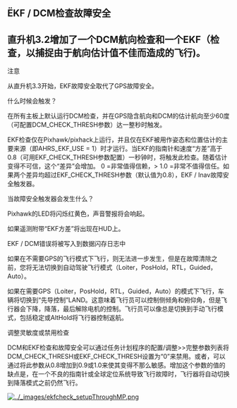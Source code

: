 ## ËKF / DCM检查故障安全

## 直升机3.2增加了一个DCM航向检查和一个EKF（检查，以捕捉由于航向估计值不佳而造成的飞行\)。

注意

从直升机3.3开始，EKF故障安全取代了GPS故障安全。

什么时候会触发？

在所有主板上默认运行DCM检查，并在GPS隐含航向和DCM的估计航向至少60度（可配置DCM\_CHECK\_THRESH参数）达一整秒时触发。

EKF检查仅在Pixhawk/pixhack上运行，并且仅在EKF被用作姿态和位置估计的主要来源（即AHRS\_EKF\_USE = 1）时才运行。当EKF的指南针和速度“方差”高于0.8（可用EKF\_CHECK\_THRESH参数配置）一秒钟时，将触发此检查。随着估计变得不可信，这个“差异”会增加。 0 =非常值得信赖，&gt; 1.0 =非常不值得信任。如果两个差异均超过EKF\_CHECK\_THRESH参数（默认值为0.8），EKF / Inav故障安全触发器。

当故障安全触发器会发生什么？

Pixhawk的LED将闪烁红黄色，声音警报将会响起。

如果遥测附带“EKF方差”将出现在HUD上。

EKF / DCM错误将被写入到数据闪存日志中

如果在不需要GPS的飞行模式下飞行，则无法进一步发生，但是在故障清除之前，您将无法切换到自动驾驶飞行模式（Loiter，PosHold，RTL，Guided，Auto）。

如果在需要GPS（Loiter，PosHold，RTL，Guided，Auto）的模式下飞行，车辆将切换到“先导控制”LAND。这意味着飞行员可以控制侧倾角和俯仰角，但是飞行器会下降，降落，最后解除电机的控制。飞行员可以像总是切换到手动飞行模式，包括稳定或AltHold将飞行器控制返航。

调整灵敏度或禁用检查

DCM和EKF检查和故障安全可以通过任务计划程序的配置/调整&gt;&gt;完整参数列表将DCM\_CHECK\_THRESH或EKF\_CHECK\_THRESH设置为“0”来禁用。或者，可以通过将此参数从0.8增加到0.9或1.0来使其变得不那么敏感。增加这个参数的值的缺点是，在一个不良的指南针或全球定位系统导致飞行故障时，飞行器将自动切换到降落模式之前仍然飞行。

[![](http://ardupilot.org/copter/_images/ekfcheck_setupThroughMP.png "../\_images/ekfcheck\_setupThroughMP.png")](http://ardupilot.org/copter/_images/ekfcheck_setupThroughMP.png)

## 



